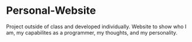 # Personal-Website
Project outside of class and developed individually. Website to show who I am,
my capabilites as a programmer, my thoughts, and my personality.
